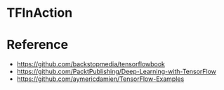 # TFInAction

# Reference
* https://github.com/backstopmedia/tensorflowbook
* https://github.com/PacktPublishing/Deep-Learning-with-TensorFlow
* https://github.com/aymericdamien/TensorFlow-Examples

